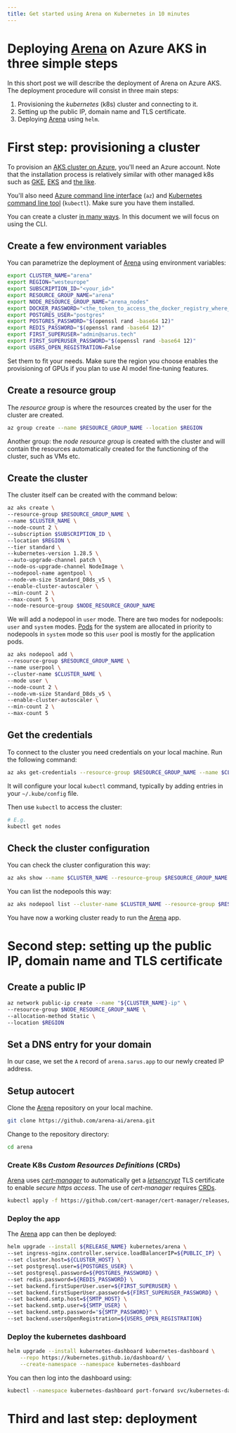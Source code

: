 ```yaml
---
title: Get started using Arena on Kubernetes in 10 minutes
---
```


# Deploying [Arena](https://github.com/arena-ai/arena) on Azure AKS in three simple steps

In this short post we will describe the deployment of Arena on Azure AKS.
The deployment procedure will consist in three main steps:

1. Provisioning the *kubernetes* (k8s) cluster and connecting to it.
2. Setting up the public IP, domain name and TLS certificate.
3. Deploying [Arena](https://github.com/arena-ai/arena) using `helm`.

# First step: provisioning a cluster

To provision an [AKS cluster on Azure](https://azure.microsoft.com/fr-fr/products/kubernetes-service), you'll need an Azure account. Note that the installation process is relatively similar with other managed k8s such as [GKE](https://cloud.google.com/kubernetes-engine), [EKS](https://aws.amazon.com/eks/) and [the like](https://us.ovhcloud.com/public-cloud/kubernetes/).

You'll also need [Azure command line interface](https://learn.microsoft.com/en-us/cli/azure/install-azure-cli) (`az`) and [Kubernetes command line tool](https://kubernetes.io/docs/reference/kubectl/) (`kubectl`).
Make sure you have them installed.

You can create a cluster [in many ways](https://learn.microsoft.com/en-us/azure/aks/learn/quick-kubernetes-deploy-cli). In this document we will focus on using the CLI.

## Create a few environment variables

You can parametrize the deployment of [Arena](https://github.com/arena-ai/arena) using environment variables:
```sh
export CLUSTER_NAME="arena"
export REGION="westeurope"
export SUBSCRIPTION_ID="<your_id>"
export RESOURCE_GROUP_NAME="arena"
export NODE_RESOURCE_GROUP_NAME="arena_nodes"
export DOCKER_PASSWORD="<the_token_to_access_the_docker_registry_where_images_are>"
export POSTGRES_USER="postgres"
export POSTGRES_PASSWORD="$(openssl rand -base64 12)"
export REDIS_PASSWORD="$(openssl rand -base64 12)"
export FIRST_SUPERUSER="admin@sarus.tech"
export FIRST_SUPERUSER_PASSWORD="$(openssl rand -base64 12)"
export USERS_OPEN_REGISTRATION=False
```

Set them to fit your needs. Make sure the region you choose enables the provisioning of GPUs if you plan to use AI model fine-tuning features.

## Create a resource group

The *resource group* is where the resources created by the user for the cluster are created.

```sh
az group create --name $RESOURCE_GROUP_NAME --location $REGION
```

Another group: the *node resource group* is created with the cluster and will contain the resources automatically created for the functioning of the cluster, such as VMs etc.

## Create the cluster

The cluster itself can be created with the command below:

```sh
az aks create \
--resource-group $RESOURCE_GROUP_NAME \
--name $CLUSTER_NAME \
--node-count 2 \
--subscription $SUBSCRIPTION_ID \
--location $REGION \
--tier standard \
--kubernetes-version 1.28.5 \
--auto-upgrade-channel patch \
--node-os-upgrade-channel NodeImage \
--nodepool-name agentpool \
--node-vm-size Standard_D8ds_v5 \
--enable-cluster-autoscaler \
--min-count 2 \
--max-count 5 \
--node-resource-group $NODE_RESOURCE_GROUP_NAME
```

We will add a nodepool in `user` mode. There are two modes for nodepools: `user` and `system` modes. [Pods](https://kubernetes.io/docs/concepts/workloads/pods/) for the system are allocated in priority to nodepools in `system` mode so this `user` pool is mostly for the application pods.

```sh
az aks nodepool add \
--resource-group $RESOURCE_GROUP_NAME \
--name userpool \
--cluster-name $CLUSTER_NAME \
--mode user \
--node-count 2 \
--node-vm-size Standard_D8ds_v5 \
--enable-cluster-autoscaler \
--min-count 2 \
--max-count 5
```

## Get the credentials

To connect to the cluster you need credentials on your local machine. Run the following command:

```sh
az aks get-credentials --resource-group $RESOURCE_GROUP_NAME --name $CLUSTER_NAME
```
It will configure your local `kubectl` command, typically by adding entries in your `~/.kube/config` file.

Then use `kubectl` to access the cluster:

```sh
# E.g.
kubectl get nodes
```

## Check the cluster configuration

You can check the cluster configuration this way:

```sh
az aks show --name $CLUSTER_NAME --resource-group $RESOURCE_GROUP_NAME
```

You can list the nodepools this way:

```sh
az aks nodepool list --cluster-name $CLUSTER_NAME --resource-group $RESOURCE_GROUP_NAME
```

You have now a working cluster ready to run the [Arena](https://github.com/arena-ai/arena) app.

# Second step: setting up the public IP, domain name and TLS certificate

## Create a public IP

```sh
az network public-ip create --name "${CLUSTER_NAME}-ip" \
--resource-group $NODE_RESOURCE_GROUP_NAME \
--allocation-method Static \
--location $REGION
```

## Set a DNS entry for your domain

In our case, we set the `A` record of `arena.sarus.app` to our newly created IP address.

## Setup autocert

Clone the [Arena](https://github.com/arena-ai/arena) repository on your local machine.

```sh
git clone https://github.com/arena-ai/arena.git
```

Change to the repository directory:

```sh
cd arena
```

### Create K8s *Custom Resources Definitions* (CRDs)

[Arena](https://github.com/arena-ai/arena) uses [*cert-manager*](https://cert-manager.io/docs/installation/helm/) to automatically get a [*letsencrypt*](https://letsencrypt.org/) TLS certificate to enable *secure https access*.
The use of *cert-manager* requires [CRDs](https://kubernetes.io/docs/tasks/extend-kubernetes/custom-resources/custom-resource-definitions/).

```sh
kubectl apply -f https://github.com/cert-manager/cert-manager/releases/download/v1.14.4/cert-manager.crds.yaml
```

### Deploy the app

The [Arena](https://github.com/arena-ai/arena) app can then be deployed:

```sh
helm upgrade --install ${RELEASE_NAME} kubernetes/arena \
--set ingress-nginx.controller.service.loadBalancerIP=${PUBLIC_IP} \
--set cluster.host=${CLUSTER_HOST} \
--set postgresql.user=${POSTGRES_USER} \
--set postgresql.password=${POSTGRES_PASSWORD} \
--set redis.password=${REDIS_PASSWORD} \
--set backend.firstSuperUser.user=${FIRST_SUPERUSER} \
--set backend.firstSuperUser.password=${FIRST_SUPERUSER_PASSWORD} \
--set backend.smtp.host=${SMTP_HOST} \
--set backend.smtp.user=${SMTP_USER} \
--set backend.smtp.password="${SMTP_PASSWORD}" \
--set backend.usersOpenRegistration=${USERS_OPEN_REGISTRATION}
```

### Deploy the kubernetes dashboard

```sh
helm upgrade --install kubernetes-dashboard kubernetes-dashboard \
    --repo https://kubernetes.github.io/dashboard/ \
    --create-namespace --namespace kubernetes-dashboard
```

You can then log into the dashboard using:

```sh
kubectl --namespace kubernetes-dashboard port-forward svc/kubernetes-dashboard-kong-proxy 8443:443
```

# Third and last step: deployment

